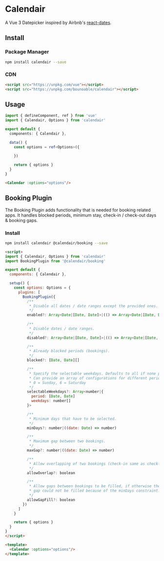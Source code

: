 # Calendair

A Vue 3 Datepicker inspired by Airbnb's [react-dates](https://github.com/airbnb/react-dates).

## Install

### Package Manager

```sh
npm install calendair --save
```

### CDN

```html
<script src="https://unpkg.com/vue"></script>
<script src="https://unpkg.com/bounoable/calendair"></script>
```

## Usage

```ts
import { defineComponent, ref } from 'vue'
import { Calendair, Options } from 'calendair'

export default {
  components: { Calendair },

  data() {
    const options = ref<Options>({
      
    })

    return { options }
  }
}
```

```html
<Calendar :options="options"/>
```

## Booking Plugin

The Booking Plugin adds functionality that is needed for booking related apps. It handles blocked periods, minimum stay, check-in / check-out days & booking gaps.

### Install

```sh
npm install calendair @calendair/booking --save
```

```html
<script>
import { Calendair, Options } from 'calendair'
import BookingPlugin from '@calendair/booking'

export default {
  components: { Calendair },

  setup() {
    const options: Options = {
      plugins: [
        BookingPlugin({
          /**
           * Disable all dates / date ranges except the provided ones.
           */
          enabled?: Array<Date|[Date, Date]>|(() => Array<Date|[Date, Date]>)
          
          /**
           * Disable dates / date ranges.
           */
          disabled?: Array<Date|[Date, Date]>|(() => Array<Date|[Date, Date]>)

          /**
           * Already blocked periods (bookings).
           */
          blocked?: [Date, Date][]

          /**
           * Specify the selectable weekdays. Defaults to all if none provided.
           * Can provide an array of configurations for different periods.
           * 0 = Sunday, 6 = Saturday
           */
          selectableWeekdays?: Array<number|{
            period: [Date, Date]
            weekdays: number[]
          }>

          /**
           * Minimum days that have to be selected.
           */
          minDays?: number|((date: Date) => number)

          /**
           * Maximum gap between two bookings.
           */
          maxGap?: number|((date: Date) => number)

          /**
           * Allow overlapping of two bookings (check-in same as check-out).
           */
          allowOverlap?: boolean

          /**
           * Allow gaps between bookings to be filled, if otherwise the
           * gap could not be filled because of the minDays constraint.
           */
          allowGapFill?: boolean
        })
      ]
    }

    return { options }
  }
}
</script>

<template>
  <Calendar :options="options"/>
</template>
```
